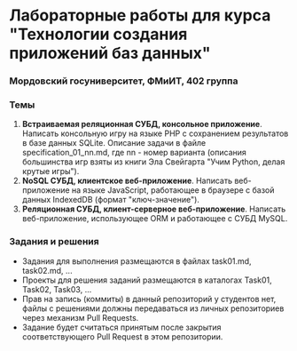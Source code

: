 # Лабораторные работы для курса "Технологии создания приложений баз данных"
### Мордовский госуниверситет, ФМиИТ, 402 группа

### Темы
1. **Встраиваемая реляционная СУБД, консольное приложение**. Написать консольную игру на языке PHP с сохранением результатов в базе данных SQLite. Описание задачи в файле specification_01_nn.md, где nn - номер варианта (описания большинства игр взяты из книги Эла Свейгарта "Учим Python, делая крутые игры").
2. **NoSQL СУБД, клиентское веб-приложение**. Написать веб-приложение на языке JavaScript, работающее в браузере с базой данных IndexedDB (формат "ключ-значение").
3. **Реляционная СУБД, клиент-серверное веб-приложение**. Написать веб-приложение, использующее ORM и работающее с СУБД MySQL.

### Задания и решения
* Задания для выполнения размещаются в файлах task01.md, task02.md, ...
* Проекты для решения заданий размещаются в каталогах Task01, Task02, Task03, ...
* Прав на запись (коммиты) в данный репозиторий у студентов нет, файлы с решениями должны передаваться из личных репозиториев через механизм Pull Requests.
* Задание будет считаться принятым после закрытия соответствующего Pull Request в этом репозитории.

